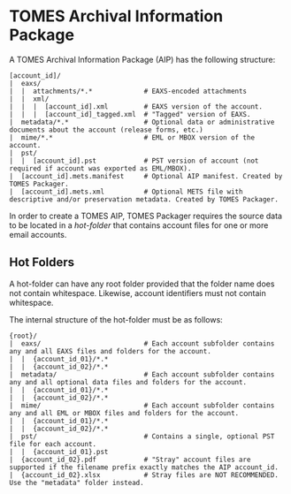 # TOMES Archival Information Package
A TOMES Archival Information Package (AIP) has the following structure:

    [account_id]/                        
    |  eaxs/                             
    |  |  attachments/*.*             # EAXS-encoded attachments
    |  |  xml/                 
    |  |  |  [account_id].xml         # EAXS version of the account.
    |  |  |  [account_id]_tagged.xml  # "Tagged" version of EAXS.
    |  metadata/*.*                   # Optional data or administrative documents about the account (release forms, etc.)
    |  mime/*.*                       # EML or MBOX version of the account.
    |  pst/                
    |  |  [account_id].pst            # PST version of account (not required if account was exported as EML/MBOX).
    |  [account_id].mets.manifest     # Optional AIP manifest. Created by TOMES Packager. 
    |  [account_id].mets.xml          # Optional METS file with descriptive and/or preservation metadata. Created by TOMES Packager. 

In order to create a TOMES AIP, TOMES Packager requires the source data to be located in a *hot-folder*  that contains account files for one or more email accounts.

## Hot Folders

A hot-folder can have any root folder provided that the folder name does not contain whitespace. Likewise, account identifiers must not contain whitespace.

The internal structure of the hot-folder must be as follows:

    {root}/
    |  eaxs/                          # Each account subfolder contains any and all EAXS files and folders for the account.
    |  |  {account_id_01}/*.*
    |  |  {account_id_02}/*.*
    |  metadata/                      # Each account subfolder contains any and all optional data files and folders for the account.
    |  |  {account_id_01}/*.*
    |  |  {account_id_02}/*.*
    |  mime/                          # Each account subfolder contains any and all EML or MBOX files and folders for the account.
    |  |  {account_id_01}/*.*
    |  |  {account_id_02}/*.*
    |  pst/                           # Contains a single, optional PST file for each account.
    |  |  {account_id_01}.pst
    |  {account_id_02}.pdf            # "Stray" account files are supported if the filename prefix exactly matches the AIP account_id.
    |  {account_id_02}.xlsx           # Stray files are NOT RECOMMENDED. Use the "metadata" folder instead.
